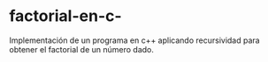 # factorial-en-c-
Implementación de un programa en c++ aplicando recursividad para obtener el factorial de un número dado.
